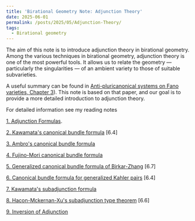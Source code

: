 ```yaml
---
title: 'Birational Geometry Note: Adjunction Theory'
date: 2025-06-01
permalink: /posts/2025/05/Adjunction-Theory/
tags:
  - Birational geometry
---
```


The aim of this note is to introduce adjunction theory in birational geometry. Among the various techniques in birational geometry, adjunction theory is one of the most powerful tools. It allows us to relate the geometry — particularly the singularities — of an ambient variety to those of suitable subvarieties.

A useful summary can be found in [Anti-pluricanonical systems on Fano varieties, Chapter 3](https://annals.math.princeton.edu/2019/190-2/p01)). This note is based on that paper, and our goal is to provide a more detailed introduction to adjunction theory.


For detailed information see my reading notes 

[1. Adjunction Formulas](https://yilimath.github.io/files/Birational/CanonicalBundleFormula/Adjunction.pdf).

[2. Kawamata's canonical bundle formula](https://yilimath.github.io/files/Birational/CanonicalBundleFormula/KawaCanonicalBundle.pdf) [6.4]

[3. Ambro's canonical bundle formula](https://yilimath.github.io/files/Birational/CanonicalBundleFormula/AmbroCanonicalBundle.pdf)

[4. Fujino-Mori canonical bundle formula](https://yilimath.github.io/files/Birational/CanonicalBundleFormula/FujinoMoriCanonicalBundle.pdf)

[5. Generalized canonical bundle formula of Birkar-Zhang](https://yilimath.github.io/files/Birational/CanonicalBundleFormula/GeneralizedCanonicalBundle.pdf) [6.7]

[6. Canonical bundle formula for generalized Kahler pairs](https://yilimath.github.io/files/Birational/CanonicalBundleFormula/KahlerAdjunction.pdf) [6.4]

[7. Kawamata's subadjunction formula](https://yilimath.github.io/files/Birational/CanonicalBundleFormula/KawamataSubadjunction.pdf) 

[8. Hacon-Mckernan-Xu's subadjunction type theorem](https://yilimath.github.io/files/Birational/CanonicalBundleFormula/HMXAdjunction.pdf) [6.6]

[9. Inversion of Adjunction](https://yilimath.github.io/files/Birational/CanonicalBundleFormula/InvAdjunction.pdf)

